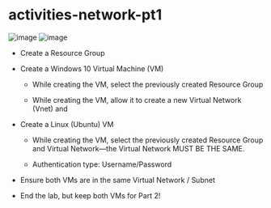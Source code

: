 # activities-network-pt1


![image](https://github.com/user-attachments/assets/8e15530e-d851-4467-8421-61c172f9daf0)    ![image](https://github.com/user-attachments/assets/d1312f37-beb9-4a8d-ae16-3d7fe269a48d)





- Create a Resource Group





- Create a Windows 10 Virtual Machine (VM)
   - While creating the VM, select the previously created Resource Group
 



   - While creating the VM, allow it to create a new Virtual Network (Vnet) and 


   
- Create a Linux (Ubuntu) VM
   - While creating the VM, select the previously created Resource Group and Virtual Network—the Virtual Network MUST BE THE SAME.

     
   - Authentication type: Username/Password
 

  
- Ensure both VMs are in the same Virtual Network / Subnet





- End the lab, but keep both VMs for Part 2!
